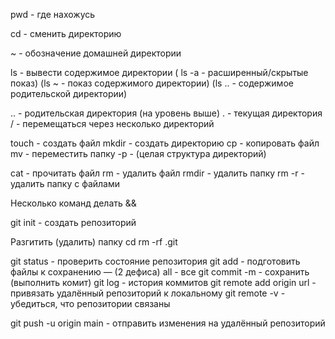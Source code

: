 pwd - где нахожусь 

cd - сменить директорию 

~ - обозначение домашней директории 

ls - вывести содержимое директории 
( ls -a - расширенный/скрытые показ)
(ls ~ - показ содержимого директории)
(ls .. - содержимое родительской директории)

.. - родительская директория (на уровень выше)
. - текущая директория 
/ - перемещаться через несколько директорий 

touch - создать файл
mkdir - создать директорию
cp - копировать файл
mv - переместить папку
-p - (целая структура директорий)

cat - прочитать файл
rm - удалить файл
rmdir - удалить папку
rm -r - удалить папку с файлами

Несколько команд делать &&

git init - создать репозиторий

Разгитить (удалить) папку
cd 
rm -rf .git

git status - проверить состояние репозитория
git add - подготовить файлы к сохранению 
— (2 дефиса) all - все
git commit -m - сохранить (выполнить комит)
git log - история коммитов
git remote add origin url - привязать удалённый репозиторий к локальному 
git remote -v - убедиться, что репозитории связаны 

git push -u origin main - отправить изменения на удалённый репозиторий

